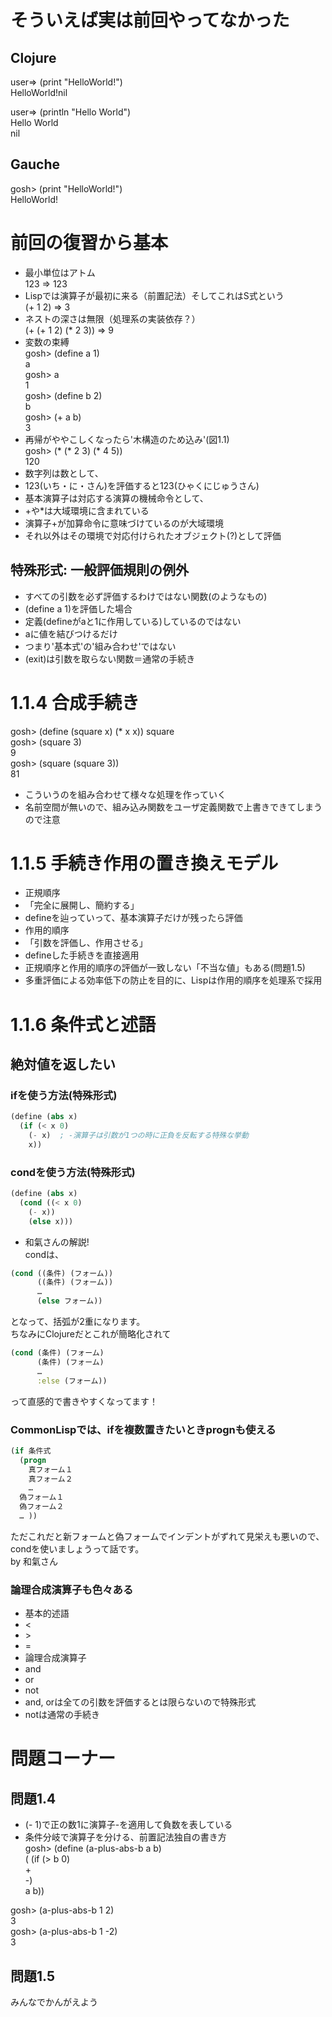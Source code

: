 # そういえば実は前回やってなかった
## Clojure
user=> (print "HelloWorld!")  
HelloWorld!nil  

user=> (println "Hello World")  
Hello World  
nil  
## Gauche
gosh> (print "HelloWorld!")  
HelloWorld!  

# 前回の復習から基本
* 最小単位はアトム  
123 => 123  
* Lispでは演算子が最初に来る（前置記法）そしてこれはS式という  
(+ 1 2) => 3  
* ネストの深さは無限（処理系の実装依存？）  
(+ (+ 1 2) (* 2 3)) => 9  
* 変数の束縛  
gosh> (define a 1)  
a  
gosh> a  
1  
gosh> (define b 2)  
b  
gosh> (+ a b)  
3  
* 再帰がややこしくなったら'木構造のため込み'(図1.1)  
gosh> (* (* 2 3) (* 4 5))  
120  
* 数字列は数として、
 * 123(いち・に・さん)を評価すると123(ひゃくにじゅうさん)
* 基本演算子は対応する演算の機械命令として、
 * +や*は大域環境に含まれている
 * 演算子+が加算命令に意味づけているのが大域環境
* それ以外はその環境で対応付けられたオブジェクト(?)として評価

## 特殊形式: 一般評価規則の例外
* すべての引数を必ず評価するわけではない関数(のようなもの)
* (define a 1)を評価した場合
 * 定義(defineがaと1に作用している)しているのではない
 * aに値を結びつけるだけ
* つまり'基本式'の'組み合わせ'ではない
* (exit)は引数を取らない関数＝通常の手続き

# 1.1.4 合成手続き
gosh> (define (square x) (* x x))
square  
gosh> (square 3)  
9  
gosh> (square (square 3))  
81  

* こういうのを組み合わせて様々な処理を作っていく  
* 名前空間が無いので、組み込み関数をユーザ定義関数で上書きできてしまうので注意  

# 1.1.5 手続き作用の置き換えモデル
* 正規順序
 * 「完全に展開し、簡約する」
 * defineを辿っていって、基本演算子だけが残ったら評価
* 作用的順序
 * 「引数を評価し、作用させる」
 * defineした手続きを直接適用
* 正規順序と作用的順序の評価が一致しない「不当な値」もある(問題1.5)
* 多重評価による効率低下の防止を目的に、Lispは作用的順序を処理系で採用

# 1.1.6 条件式と述語
## 絶対値を返したい
### ifを使う方法(特殊形式)
```Scheme
(define (abs x)  
  (if (< x 0)  
    (- x)  ; -演算子は引数が1つの時に正負を反転する特殊な挙動
    x))  
```
### condを使う方法(特殊形式)  
```Scheme
(define (abs x)  
  (cond ((< x 0)  
    (- x))  
    (else x)))  
```

* 和氣さんの解説!  
condは、  
```Scheme
(cond ((条件) (フォーム))  
      ((条件) (フォーム))  
      …  
      (else フォーム))  
```
となって、括弧が2重になります。  
ちなみにClojureだとこれが簡略化されて  
```Clojure
(cond (条件) (フォーム)  
      (条件) (フォーム)  
      …  
      :else (フォーム))  
```
って直感的で書きやすくなってます！

### CommonLispでは、ifを複数置きたいときprognも使える  
```CommonLisp
(if 条件式  
  (progn  
    真フォーム１  
    真フォーム２  
    …  
  偽フォーム１  
  偽フォーム２  
  … ))  
```
ただこれだと新フォームと偽フォームでインデントがずれて見栄えも悪いので、condを使いましょうって話です。  
by 和氣さん  

### 論理合成演算子も色々ある
* 基本的述語
 * <
 * \>
 * =
* 論理合成演算子
 * and
 * or
 * not
* and, orは全ての引数を評価するとは限らないので特殊形式
* notは通常の手続き

# 問題コーナー
## 問題1.4
* (- 1)で正の数1に演算子-を適用して負数を表している
* 条件分岐で演算子を分ける、前置記法独自の書き方  
gosh> (define (a-plus-abs-b a b)  
( (if (> b 0)  
\+  
-)  
a b))  

gosh> (a-plus-abs-b 1 2)  
3  
gosh> (a-plus-abs-b 1 -2)  
3  

## 問題1.5
みんなでかんがえよう  
